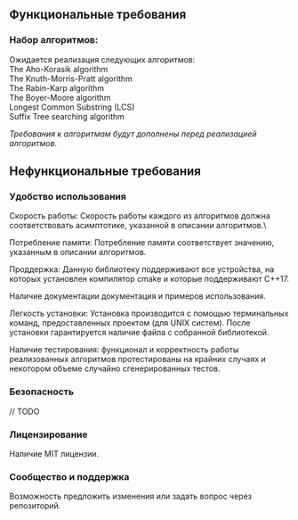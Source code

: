 ## Функциональные требования
### Набор алгоритмов:

Ожидается реализация следующих алгоритмов:\
The Aho-Korasik algorithm\
The Knuth-Morris-Pratt algorithm\
The Rabin-Karp algorithm\
The Boyer-Moore algorithm\
Longest Common Substring (LCS)\
Suffix Tree searching algorithm

$\textit{Требования к алгоритмам будут дополнены перед реализацией алгоритмов.}$

## Нефункциональные требования
### Удобство использования
Скорость работы: Скорость работы каждого из алгоритмов должна соответствовать асимптотике, указанной в описании алгоритмов.\

Потребление памяти: Потребление памяти соответствует значению, указанным в описании алгоритмов.

Проддержка: Данную библиотеку поддерживают все устройства, на которых установлен компилятор cmake и которые поддерживают С++17.

Наличие документации документация и примеров использования.

Легкость установки: Установка производится с помощью терминальных команд, предоставленных проектом (для UNIX систем). После установки гарантируется наличие файла с собранной библиотекой.

Наличие тестирования: функционал и корректность работы реализованных алгоритмов протестированы на крайних случаях и некотором объеме случайно сгенерированных тестов. 

### Безопасность
// TODO

### Лицензирование
Наличие MIT лицензии.

### Сообщество и поддержка
Возможность предложить изменения или задать вопрос через репозиторий.
